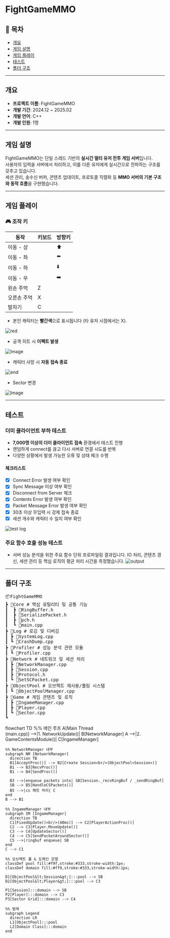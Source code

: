 # FightGameMMO

## 📌 목차
- [개요](#개요)
- [게임 설명](#게임-설명)
- [게임 플레이](#게임-플레이)
- [테스트](#테스트)
- [폴더 구조](#폴더-구조)

---

## 개요
- **프로젝트 이름**: FightGameMMO  
- **개발 기간**: 2024.12 ~ 2025.02 
- **개발 언어**: C++  
- **개발 인원**: 1명

---

## 게임 설명
FightGameMMO는 단일 스레드 기반의 **실시간 멀티 유저 전투 게임 서버**입니다.  
사용자의 입력을 서버에서 처리하고, 이를 다른 유저에게 실시간으로 전파하는 구조를 갖추고 있습니다.  
세션 관리, 송수신 버퍼, 콘텐츠 업데이트, 프로토콜 직렬화 등 **MMO 서버의 기본 구조와 동작 흐름**을 구현했습니다.

---

## 게임 플레이

### 🎮 조작 키
| 동작         | 키보드 | 방향키 |
|--------------|--------|--------|
| 이동 - 상     |        | ⬆️     |
| 이동 - 좌     |        | ⬅️     |
| 이동 - 하     |        | ⬇️     |
| 이동 - 우     |        | ➡️     |
| 왼손 주먹     | Z      |        |
| 오른손 주먹   | X      |        |
| 발차기        | C      |        |

- 본인 캐릭터는 **빨간색**으로 표시됩니다 (타 유저 시점에서는 X).

![red](images/RedCharacter.png)
- 공격 히트 시 **이펙트 발생**

![Image](https://github.com/user-attachments/assets/b006dbd4-05d3-4e71-a8dc-8f76aaace2da)
- 캐릭터 사망 시 **자동 접속 종료**

![end](images/End.png)
- Sector 변경

![Image](https://github.com/user-attachments/assets/f0670cc1-e5f6-44be-9078-b7ec0daa7345)

---

## 테스트

### 더미 클라이언트 부하 테스트
- **7,000명 이상의 더미 클라이언트 접속** 환경에서 테스트 진행
- 랜덤하게 connect를 끊고 다시 서버로 연결 시도를 반복
- 다양한 상황에서 발생 가능한 오류 및 상태 체크 수행

#### 체크리스트
- [x] Connect Error 발생 여부 확인
- [x] Sync Message 이상 여부 확인
- [x] Disconnect from Server 체크
- [x] Contents Error 발생 여부 확인
- [x] Packet Message Error 발생 여부 확인
- [x] 30초 이상 무입력 시 강제 접속 종료
- [x] 세션 개수와 캐릭터 수 일치 여부 확인

![test log](images/TestLog.png)

### 주요 함수 호출 성능 테스트
- 서버 성능 분석을 위한 주요 함수 단위 프로파일링 결과입니다.
IO 처리, 콘텐츠 갱신, 세션 관리 등 핵심 로직의 평균 처리 시간을 측정했습니다.
![output](images/output.png)
---

## 폴더 구조

<pre>
📦FightGameMMO 
┣ 📂Core # 핵심 유틸리티 및 공통 기능
┃  ┣ 📜RingBuffer.h
┃  ┣ 📜SerializePacket.h
┃  ┣ 📜pch.h
┃  ┗ 📜main.cpp
┣ 📂Log # 로깅 및 디버깅
┃ ┣ 📜SystemLog.cpp
┃ ┗ 📜CrashDump.cpp
┣ 📂Profiler # 성능 분석 관련 모듈
┃ ┗ 📜Profiler.cpp
┣ 📂Network # 네트워크 및 세션 처리
┃ ┣ 📜NetworkManager.cpp
┃ ┣ 📜Session.cpp
┃ ┣ 📜Protocol.h
┃ ┗ 📜SetSCPacket.cpp
┣ 📂ObjectPool # 오브젝트 재사용/풀링 시스템
┃ ┗ 📜ObjectPoolManager.cpp
┣ 📂Game # 게임 콘텐츠 및 로직
┃ ┣ 📜IngameManager.cpp
┃ ┣ 📜Player.cpp
┃ ┗ 📜Sector.cpp
┗
</pre>


flowchart TD
    %% 메인 루프
    A[Main Thread<br/>(main.cpp)] -->|1. NetworkUpdate()| B[NetworkManager]
    A -->|2. GameContentsModule()| C[IngameManager]

    %% NetworkManager 내부
    subgraph NM [NetworkManager]
      direction TB
      B1[AcceptProc()] --> B2[Create Session<br/>(ObjectPool<Session>)]
      B1 --> B3[RecvProc()]
      B1 --> B4[SendProc()]

      B3 -->|enqueue packets into| SB[Session._recvRingBuf / _sendRingBuf]
      SB --> B5[HandleCSPackets()]
      B5 -->|cs 패킷 처리| C
    end
    B --> B1

    %% IngameManager 내부
    subgraph IM [IngameManager]
      direction TB
      C1[FixedUpdate()<br/>(40ms)] --> C2[PlayerActionProc()]
      C2 --> C3[Player.MoveUpdate()]
      C3 --> C4[UpdateSector()]
      C4 --> C5[SendPacketAroundSector()]
      C5 -->|ringbuf enqueue| SB
    end
    C --> C1

    %% 오브젝트 풀 & 도메인 모델
    classDef pool fill:#f9f,stroke:#333,stroke-width:1px;
    classDef domain fill:#ff9,stroke:#333,stroke-width:1px;

    D1[ObjectPool&lt;Session&gt;]:::pool --> SB
    D2[ObjectPool&lt;Player&gt;]:::pool --> C3

    P1[Session]:::domain --> SB
    P2[Player]:::domain --> C3
    P3[Sector Grid]:::domain --> C4

    %% 범례
    subgraph Legend
      direction LR
      L1[ObjectPool]:::pool
      L2[Domain Class]:::domain
    end

